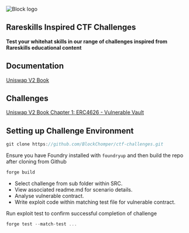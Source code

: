 ![Block logo](https://imgur.com/EvzXMnq.png)

## Rareskills Inspired CTF Challenges

**Test your whitehat skills in our range of challenges inspired from Rareskills educational content**

## Documentation

[Uniswap V2 Book](https://www.rareskills.io/uniswap-v2-book)

## Challenges

[Uniswap V2 Book Chapter 1: ERC4626 - Vulnerable Vault](https://github.com/BlockChomper/ctf-challenges/tree/master/src/ERC4626-v1)

## Setting up Challenge Environment

```jsx
git clone https://github.com/BlockChomper/ctf-challenges.git
```

Ensure you have Foundry installed with `foundryup` and then build the repo after cloning from Github

```jsx
forge build
```

- Select challenge from sub folder within SRC. 
- View associated readme.md for scenario details. 
- Analyse vulnerable contract.
- Write exploit code within matching test file for vulnerable contract.

Run exploit test to confirm successful completion of challenge 
```jsx
forge test --match-test ...
```
